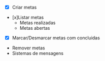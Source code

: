 - [x] Criar metas
- [x]Listar metas
    - Metas realizadas
    - Metas abertas
-[x] Marcar/Desmarcar metas com concluidas
- Remover metas
- Sistemas de mensagens
